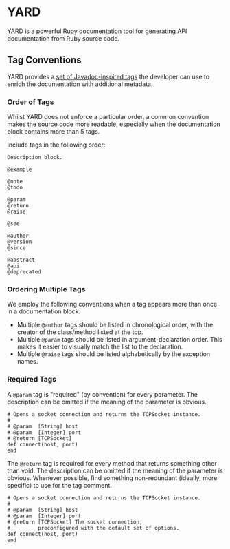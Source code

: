 # YARD

YARD is a powerful Ruby documentation tool for generating API documentation from Ruby source code.

## Tag Conventions

YARD provides a [set of Javadoc-inspired tags](http://rubydoc.info/docs/yard/file/docs/Tags.md) the developer can use to enrich the documentation with additional 
metadata.

### Order of Tags

Whilst YARD does not enforce a particular order, a common convention makes the source code more readable, especially when the documentation block contains more than 5 tags.

Include tags in the following order:

    Description block.

    @example

    @note
    @todo

    @param
    @return
    @raise

    @see

    @author
    @version
    @since

    @abstract
    @api
    @deprecated


### Ordering Multiple Tags

We employ the following conventions when a tag appears more than once in a documentation block.

* Multiple `@author` tags should be listed in chronological order, with the creator of the class/method listed at the top.
* Multiple `@param` tags should be listed in argument-declaration order. This makes it easier to visually match the list to the declaration.
* Multiple `@raise` tags should be listed alphabetically by the exception names.  

### Required Tags 

A `@param` tag is "required" (by convention) for every parameter. The description can be omitted if the meaning of the parameter is obvious.

    # Opens a socket connection and returns the TCPSocket instance.
    #
    # @param  [String] host
    # @param  [Integer] port
    # @return [TCPSocket]
    def connect(host, port)
    end

The `@return` tag is required for every method that returns something other than void. The description can be omitted if the meaning of the parameter is obvious. Whenever possible, find something non-redundant (ideally, more specific) to use for the tag comment.

    # Opens a socket connection and returns the TCPSocket instance.
    #
    # @param  [String] host
    # @param  [Integer] port
    # @return [TCPSocket] The socket connection,
    #         preconfigured with the default set of options.
    def connect(host, port)
    end
